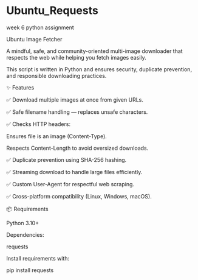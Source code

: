 # Ubuntu_Requests

week 6 python assignment

Ubuntu Image Fetcher

A mindful, safe, and community-oriented multi-image downloader that respects the web while helping you fetch images easily.

This script is written in Python and ensures security, duplicate prevention, and responsible downloading practices.

✨ Features

✅ Download multiple images at once from given URLs.

✅ Safe filename handling — replaces unsafe characters.

✅ Checks HTTP headers:

Ensures file is an image (Content-Type).

Respects Content-Length to avoid oversized downloads.

✅ Duplicate prevention using SHA-256 hashing.

✅ Streaming download to handle large files efficiently.

✅ Custom User-Agent for respectful web scraping.

✅ Cross-platform compatibility (Linux, Windows, macOS).

📦 Requirements

Python 3.10+

Dependencies:

requests

Install requirements with:

pip install requests

